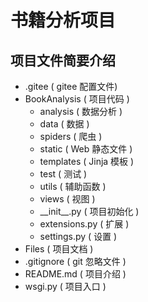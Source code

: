 # 书籍分析项目

## 项目文件简要介绍

- .gitee ( gitee 配置文件)
- BookAnalysis ( 项目代码 )
  - analysis ( 数据分析 )
  - data ( 数据 )
  - spiders ( 爬虫 )
  - static ( Web 静态文件 )
  - templates ( Jinja 模板 )
  - test ( 测试 )
  - utils ( 辅助函数 )
  - views ( 视图 )
  - \_\_init__.py ( 项目初始化 )
  - extensions.py ( 扩展 )
  - settings.py ( 设置 )
- Files ( 项目文档 )
- .gitignore ( git 忽略文件 )
- README.md ( 项目介绍 )
- wsgi.py ( 项目入口 )